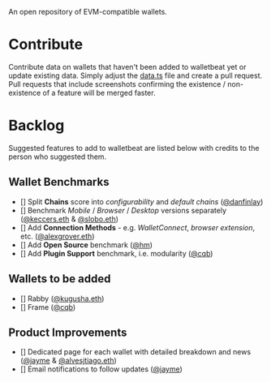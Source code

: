 An open repository of EVM-compatible wallets.

# Contribute

Contribute data on wallets that haven't been added to walletbeat yet or update existing data. Simply adjust the [data.ts](https://github.com/fluidkey/walletbeat/blob/main/src/data/data.ts) file and create a pull request. Pull requests that include screenshots confirming the existence / non-existence of a feature will be merged faster.

# Backlog

Suggested features to add to walletbeat are listed below with credits to the person who suggested them.

## Wallet Benchmarks
- [] Split **Chains** score into *configurability* and *default chains* ([@danfinlay](https://warpcast.com/danfinlay/0xa8ffa1dd))
- [] Benchmark *Mobile* / *Browser* / *Desktop* versions separately ([@keccers.eth](https://warpcast.com/keccers.eth/0x9898e139) & [@slobo.eth](https://warpcast.com/slobo.eth/0x7e21b2c8))
- [] Add **Connection Methods** - e.g. *WalletConnect*, *browser extension*, etc. ([@alexgrover.eth](https://warpcast.com/alexgrover.eth/0x67353a3e))
- [] Add **Open Source** benchmark ([@hm](https://warpcast.com/hm/0xcb3eb766))
- [] Add **Plugin Support** benchmark, i.e. modularity ([@cqb](https://warpcast.com/cqb/0x808aac21))

## Wallets to be added
- [] Rabby ([@kugusha.eth](https://warpcast.com/kugusha.eth/0x2fa5604d)) 
- [] Frame ([@cqb](https://warpcast.com/cqb/0x2592d4cf))

## Product Improvements
- [] Dedicated page for each wallet with detailed breakdown and news ([@jayme](https://warpcast.com/jayme/0x0ac43cd2) & [@alvesjtiago.eth](https://warpcast.com/alvesjtiago.eth/0xad9fca27))
- [] Email notifications to follow updates ([@jayme](https://warpcast.com/jayme/0x0ac43cd2))
